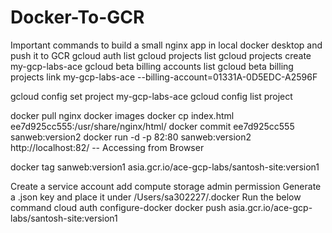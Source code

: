 # Docker-To-GCR




Important commands to build a small nginx app in local docker desktop and push it to GCR
gcloud auth list
gcloud projects list
gcloud projects create my-gcp-labs-ace
gcloud beta billing accounts list
gcloud beta billing projects link my-gcp-labs-ace --billing-account=01331A-0D5EDC-A2596F

gcloud config set project my-gcp-labs-ace
gcloud config list project

docker pull nginx
docker images
docker cp index.html ee7d925cc555:/usr/share/nginx/html/
docker commit ee7d925cc555 sanweb:version2
docker run -d -p 82:80 sanweb:version2
http://localhost:82/  -- Accessing from Browser

docker tag sanweb:version1 asia.gcr.io/ace-gcp-labs/santosh-site:version1

Create a service account add compute storage admin permission
Generate a .json key and place it under /Users/sa302227/.docker 
Run the below command 
cloud auth configure-docker
docker push asia.gcr.io/ace-gcp-labs/santosh-site:version1